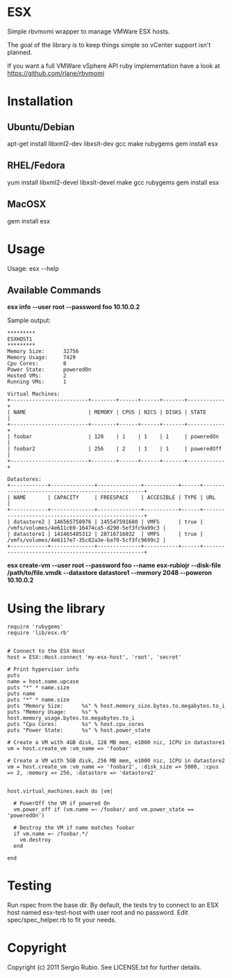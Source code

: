 # ESX

Simple rbvmomi wrapper to manage VMWare ESX hosts. 

The goal of the library is to keep things simple so vCenter support isn't planned.

If you want a full VMWare vSphere API ruby implementation have a look at https://github.com/rlane/rbvmomi

# Installation

## Ubuntu/Debian
  
  apt-get install libxml2-dev libxslt-dev gcc make rubygems
  gem install esx

## RHEL/Fedora

  yum install libxml2-devel libxslt-devel make gcc rubygems
  gem install esx

## MacOSX

  gem install esx

# Usage


Usage: esx --help

## Available Commands

__esx info --user root --password foo 10.10.0.2__

Sample output:

    *********
    ESXHOST1
    *********
    Memory Size:      32756
    Memory Usage:     7429
    Cpu Cores:        8
    Power State:      poweredOn
    Hosted VMs:       2
    Running VMs:      1
    
    Virtual Machines:
    +-------------------------+--------+------+------+-------+------------+
    | NAME                    | MEMORY | CPUS | NICS | DISKS | STATE      |
    +-------------------------+--------+------+------+-------+------------+
    | foobar                  | 128    | 1    | 1    | 1     | poweredOn  |
    | foobar2                 | 256    | 2    | 1    | 1     | poweredOff |
    +-------------------------+--------+------+------+-------+------------+
    
    Datastores:
    +------------+--------------+--------------+-----------+------+---------------------------------------------------+
    | NAME       | CAPACITY     | FREESPACE    | ACCESIBLE | TYPE | URL                                               |
    +------------+--------------+--------------+-----------+------+---------------------------------------------------+
    | datastore2 | 146565758976 | 145547591680 | VMFS      | true | /vmfs/volumes/4e611c69-16474ca5-d290-5ef3fc9a99c3 |
    | datastore1 | 141465485312 | 20716716032  | VMFS      | true | /vmfs/volumes/4e6117e7-35c82a3e-ba79-5cf3fc9699c2 |
    +------------+--------------+--------------+-----------+------+---------------------------------------------------+

__esx create-vm --user root --password foo --name esx-rubiojr --disk-file /path/to/file.vmdk --datastore datastore1 --memory 2048 --poweron 10.10.0.2__

# Using the library

    require 'rubygems'
    require 'lib/esx.rb'
    
    
    # Connect to the ESX Host
    host = ESX::Host.connect 'my-esx-host', 'root', 'secret'
    
    # Print hypervisor info
    puts
    name = host.name.upcase
    puts "*" * name.size
    puts name
    puts "*" * name.size
    puts "Memory Size:      %s" % host.memory_size.bytes.to.megabytes.to_i
    puts "Memory Usage:     %s" % host.memory_usage.bytes.to.megabytes.to_i
    puts "Cpu Cores:        %s" % host.cpu_cores
    puts "Power State:      %s" % host.power_state
    
    # Create a VM with 4GB disk, 128 MB mem, e1000 nic, 1CPU in datastore1
    vm = host.create_vm :vm_name => 'foobar'
    
    # Create a VM with 5GB disk, 256 MB mem, e1000 nic, 1CPU in datastore2
    vm = host.create_vm :vm_name => 'foobar2', :disk_size => 5000, :cpus => 2, :memory => 256, :datastore => 'datastore2'
    
    
    host.virtual_machines.each do |vm|
    
      # PowerOff the VM if powered On
      vm.power_off if (vm.name =~ /foobar/ and vm.power_state == 'poweredOn')
    
      # Destroy the VM if name matches foobar
      if vm.name =~ /foobar.*/
        vm.destroy
      end
    
    end

# Testing 

Run rspec from the base dir. By default, the tests try to connect to an ESX host named esx-test-host with user root and no password. Edit spec/spec_helper.rb to fit your needs.

# Copyright

Copyright (c) 2011 Sergio Rubio. See LICENSE.txt for
further details.


